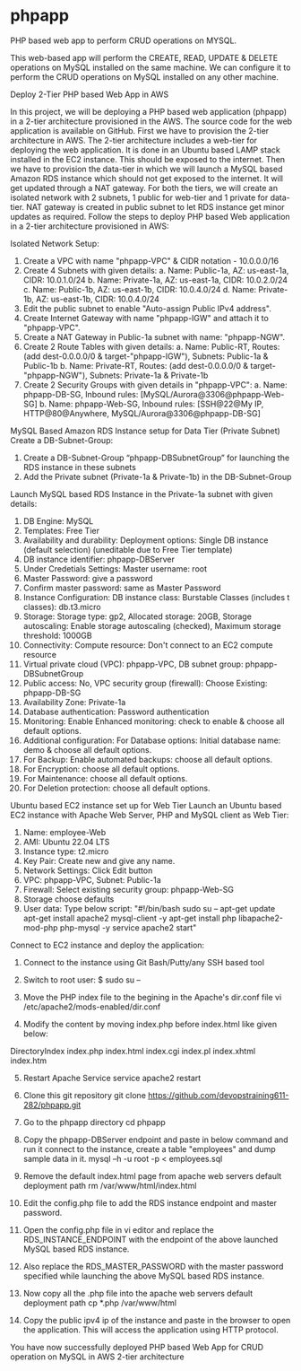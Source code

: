 # phpapp

PHP based web app to perform CRUD operations on MYSQL. 

This web-based app will perform the CREATE, READ, UPDATE & DELETE operations on MySQL installed on the same machine. We can configure it to perform the CRUD operations on MySQL installed on any other machine. 

Deploy 2-Tier PHP based Web App in AWS 

In this project, we will be deploying a PHP based web application (phpapp) in a 2-tier architecture provisioned in the AWS. The source code for the web application is available on GitHub. First we have to provision the 2-tier architecture in AWS. The 2-tier architecture includes a web-tier for deploying the web application. It is done in an Ubuntu based LAMP stack installed in the EC2 instance. This should be exposed to the internet. Then we have to provision the data-tier in which we will launch a MySQL based Amazon RDS instance which should not get exposed to the internet. It will get updated through a NAT gateway. For both the tiers, we will create an isolated network with 2 subnets, 1 public for web-tier and 1 private for data-tier. NAT gateway is created in public subnet to let RDS instance get minor updates as required. 
Follow the steps to deploy PHP based Web application in a 2-tier architecture provisioned in AWS:

Isolated Network Setup:
1.	Create a VPC with name "phpapp-VPC" & CIDR notation - 10.0.0.0/16
2.	Create 4 Subnets with given details: 
a. Name: Public-1a, AZ: us-east-1a, CIDR: 10.0.1.0/24 
b. Name: Private-1a, AZ: us-east-1a, CIDR: 10.0.2.0/24 
c. Name: Public-1b, AZ: us-east-1b, CIDR: 10.0.4.0/24 
d. Name: Private-1b, AZ: us-east-1b, CIDR: 10.0.4.0/24 
3.	Edit the public subnet to enable "Auto-assign Public IPv4 address".
4.	Create Internet Gateway with name "phpapp-IGW" and attach it to "phpapp-VPC".
5.	Create a NAT Gateway in Public-1a subnet with name: "phpapp-NGW".
6.	Create 2 Route Tables with given details: 
a. Name: Public-RT, Routes: (add dest-0.0.0.0/0 & target-"phpapp-IGW"), Subnets: Public-1a & Public-1b
b. Name: Private-RT, Routes: (add dest-0.0.0.0/0 & target-"phpapp-NGW"), Subnets: Private-1a & Private-1b
7.	Create 2 Security Groups with given details in "phpapp-VPC": 
a. Name: phpapp-DB-SG, Inbound rules: [MySQL/Aurora@3306@phpapp-Web-SG] 
b. Name: phpapp-Web-SG, Inbound rules: [SSH@22@My IP, HTTP@80@Anywhere, MySQL/Aurora@3306@phpapp-DB-SG]

MySQL Based Amazon RDS Instance setup for Data Tier (Private Subnet) 
Create a DB-Subnet-Group:
1.	Create a DB-Subnet-Group “phpapp-DBSubnetGroup” for launching the RDS instance in these subnets
2.	Add the Private subnet (Private-1a & Private-1b) in the DB-Subnet-Group

Launch MySQL based RDS Instance in the Private-1a subnet with given details:
1.	DB Engine: MySQL
2.	Templates: Free Tier
3.	Availability and durability: Deployment options: Single DB instance (default selection) (uneditable due to Free Tier template)
4.	DB instance identifier: phpapp-DBServer
5.	Under Credetials Settings: Master username: root
6.	Master Password: give a password
7.	Confirm master password: same as Master Password
8.	Instance Configuration: DB instance class: Burstable Classes (includes t classes): db.t3.micro
9.	Storage: Storage type: gp2, Allocated storage: 20GB, Storage autoscaling: Enable storage autoscaling (checked), Maximum storage threshold: 1000GB
10.	Connectivity: Compute resource: Don't connect to an EC2 compute resource
11.	Virtual private cloud (VPC): phpapp-VPC, DB subnet group: phpapp-DBSubnetGroup
12.	Public access: No, VPC security group (firewall): Choose Existing: phpapp-DB-SG
13.	Availability Zone: Private-1a
14.	Database authentication: Password authentication
15.	Monitoring: Enable Enhanced monitoring: check to enable & choose all default options.
16.	Additional configuration: For Database options: Initial database name: demo & choose all default options.
17.	For Backup: Enable automated backups: choose all default options.
18.	For Encryption: choose all default options.
19.	For Maintenance: choose all default options.
20.	For Deletion protection: choose all default options.

Ubuntu based EC2 instance set up for Web Tier 
Launch an Ubuntu based EC2 instance with Apache Web Server, PHP and MySQL client as Web Tier:
1.	Name: employee-Web
2.	AMI: Ubuntu 22.04 LTS
3.	Instance type: t2.micro
4.	Key Pair: Create new and give any name.
5.	Network Settings: Click Edit button
6.	VPC: phpapp-VPC, Subnet: Public-1a
7.	Firewall: Select existing security group: phpapp-Web-SG
8.	Storage choose defaults
9.	User data: Type below script:
"#!/bin/bash 
sudo su – 
apt-get update 
apt-get install apache2 mysql-client -y 
apt-get install php libapache2-mod-php php-mysql -y 
service apache2 start"

Connect to EC2 instance and deploy the application:
1.	Connect to the instance using Git Bash/Putty/any SSH based tool
2.	Switch to root user: 
$ sudo su –

3.	Move the PHP index file to the begining in the Apache's dir.conf file 
vi /etc/apache2/mods-enabled/dir.conf

4.	Modify the content by moving index.php before index.html like given below:
<IfModule mod_dir.c>
    DirectoryIndex index.php index.html index.cgi index.pl index.xhtml index.htm
</IfModule>

5.	Restart Apache Service 
service apache2 restart 

6.	Clone this git repository 
git clone https://github.com/devopstraining611-282/phpapp.git 

7.	Go to the phpapp directory 
cd phpapp 

8.	Copy the phpapp-DBServer endpoint and paste in below command and run it connect to the instance, create a table "employees" and dump sample data in it. 
mysql –h <phpapp-DBServer-Endpoint> -u root -p < employees.sql 

9.	Remove the default index.html page from apache web servers default deployment path 
rm /var/www/html/index.html 

10.	Edit the config.php file to add the RDS instance endpoint and master password. 
11.	Open the config.php file in vi editor and replace the RDS_INSTANCE_ENDPOINT with the endpoint of the above launched MySQL based RDS instance.
12.	Also replace the RDS_MASTER_PASSWORD with the master password specified while launching the above MySQL based RDS instance. 
13.	Now copy all the .php file into the apache web servers default deployment path 
cp *.php /var/www/html 

14.	Copy the public ipv4 ip of the instance and paste in the browser to open the application. This will access the application using HTTP protocol. 

You have now successfully deployed PHP based Web App for CRUD operation on MySQL in AWS 2-tier architecture


